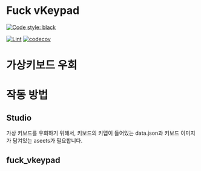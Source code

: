 # Fuck vKeypad

[![Code style: black](https://img.shields.io/badge/code%20style-black-000000.svg)](https://github.com/psf/black)


[![Lint](https://github.com/soulee-dev/FuckVkeyPad/actions/workflows/black.yml/badge.svg)](https://github.com/soulee-dev/FuckVkeyPad/actions/workflows/black.yml)
[![codecov](https://codecov.io/gh/soulee-dev/FuckVkeyPad/branch/main/graph/badge.svg?token=V3MK4N5X5X)](https://codecov.io/gh/soulee-dev/FuckVkeyPad)
# 가상키보드 우회

# 작동 방법
## Studio
가상 키보드를 우회하기 위해서, 키보드의 키맵이 들어있는 data.json과 키보드 이미지가 담겨있는 aseets가 필요합니다.

## fuck_vkeypad
